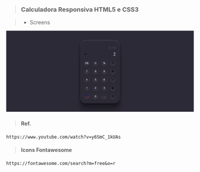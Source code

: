 > ### Calculadora Responsiva HTML5 e CSS3

> * Screens

<img src="./desktop.png" alt="não carregou imagem da calculadora :(" >

>#### Ref.
```
https://www.youtube.com/watch?v=y6SmC_1kUAs
```

> #### Icons Fontawesome
```
https://fontawesome.com/search?m=free&o=r
```